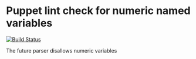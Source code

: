 # Puppet lint check for numeric named variables

[![Build Status](https://travis-ci.org/fiddyspence/puppetlint-numericvariable.png?branch=master)](https://travis-ci.org/fiddyspence/puppetlint-numericvariable)

The future parser disallows numeric variables
